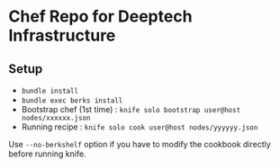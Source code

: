 # Chef Repo for Deeptech Infrastructure

## Setup

* `bundle install`
* `bundle exec berks install`
* Bootstrap chef (1st time) : `knife solo bootstrap user@host nodes/xxxxxx.json`
* Running recipe : `knife solo cook user@host nodes/yyyyyy.json`

Use `--no-berkshelf` option if you have to modify the cookbook directly before running knife.
